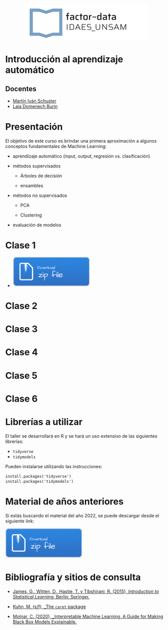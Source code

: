 <p align="center">

<img src="img/logo-factor-data-solo.jpg"/>

</p>

# Introducción al aprendizaje automático

## Docentes

-   [Martín Iván Schuster](https://www.linkedin.com/in/martin-ivan-schuster/)
-   [Laia Domenech Burin](https://twitter.com/layitx)

# Presentación

El objetivo de este curso es brindar una primera aproximación a algunos conceptos fundamentales de Machine Learning:

-   aprendizaje automático (input, output, regresión vs. clasificación)

-   métodos supervisados

    -   Árboles de decisión

    -   ensambles

-   métodos no supervisados

    -   PCA

    -   Clustering

-   evaluación de modelos

# Clase 1

-   [![](img/Download.png)](clase1.zip)

# Clase 2


# Clase 3


# Clase 4


# Clase 5


# Clase 6


# Librerías a utilizar

El taller se desarrollará en R y se hará un uso extensivo de las siguientes librerías:

-   `tidyverse`
-   `tidymodels`

Pueden instalarse utilizando las instrucciones:

```{r}
install.packages('tidyverse')  
install.packages('tidymodels') 
```

# Material de años anteriores

Si estás buscando el material del año 2022, se puede descargar desde el siguiente link:

[![](img/Download.png)](2022.zip)

# Bibliografía y sitios de consulta

-   [James, G., Witten, D., Hastie, T. y Tibshirani, R. (2015), *Introduction to Statistical Learning*, Berlin: Springer.](http://faculty.marshall.usc.edu/gareth-james/ISL/)

-   [Kuhn, M. (s/f), \_The `caret` package](http://topepo.github.io/caret/index.html)

-   [Molnar, C. (2020), \_Interpretable Machine Learning. A Guide for Making Black Box Models Explainable.](https://christophm.github.io/interpretable-ml-book/)
